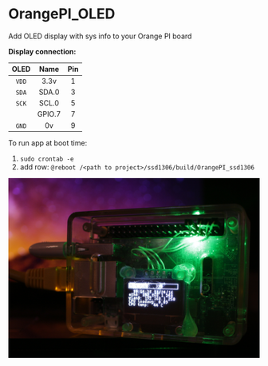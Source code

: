 # OrangePI_OLED
Add OLED display with sys info to your Orange PI board


**Display connection:**

| OLED |    Name   |  Pin  | 
|:----:|:---------:|:-----:|
|`VDD` |    3.3v   |  1    |
|`SDA` |   SDA.0   |  3    |
|`SCK` |   SCL.0   |  5    |
|      |  GPIO.7   |  7    |
|`GND` |    0v     |  9    |


To run app at boot time:

1. `sudo crontab -e`
2. add row: `@reboot /<path to project>/ssd1306/build/OrangePI_ssd1306`



![How it works](/img/pic_1.jpg?raw=true)